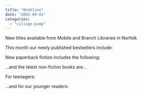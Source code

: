 ```yaml
---
title: "Bookline"
date: "2002-09-01"
categories: 
  - "village-pump"
---
```


New titles available from Mobile and Branch Libraries in Norfolk

This month our newly published bestsellers include:

New paperback fiction includes the following:

...and the latest non-fiction books are...

For teenagers:

...and for our younger readers:
